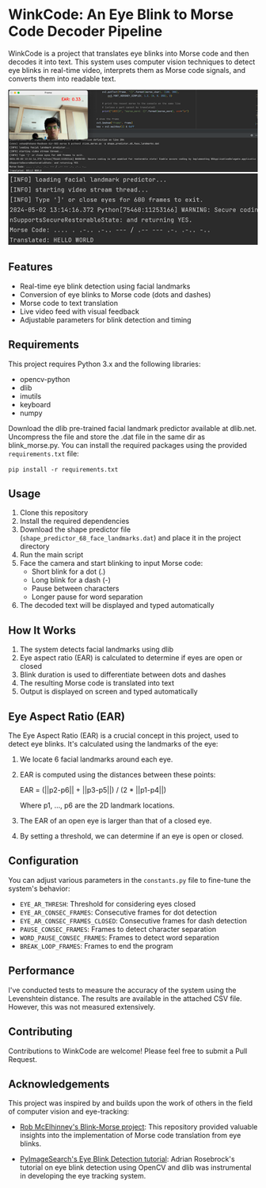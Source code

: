 # WinkCode: An Eye Blink to Morse Code Decoder Pipeline

WinkCode is a project that translates eye blinks into Morse code and then decodes it into text. This system uses computer vision techniques to detect eye blinks in real-time video, interprets them as Morse code signals, and converts them into readable text.

![WinkCode Demo 1](images/image1.png) ![WinkCode Demo 2](images/image2.png)

## Features

- Real-time eye blink detection using facial landmarks
- Conversion of eye blinks to Morse code (dots and dashes)
- Morse code to text translation
- Live video feed with visual feedback
- Adjustable parameters for blink detection and timing

## Requirements

This project requires Python 3.x and the following libraries:

- opencv-python
- dlib
- imutils
- keyboard
- numpy

Download the dlib pre-trained facial landmark predictor available at dlib.net.
Uncompress the file and store the .dat file in the same dir as blink_morse.py.
You can install the required packages using the provided `requirements.txt` file:

```pip install -r requirements.txt```

## Usage

1. Clone this repository
2. Install the required dependencies
3. Download the shape predictor file (`shape_predictor_68_face_landmarks.dat`) and place it in the project directory
4. Run the main script
5. Face the camera and start blinking to input Morse code:
   - Short blink for a dot (.)
   - Long blink for a dash (-)
   - Pause between characters
   - Longer pause for word separation
6. The decoded text will be displayed and typed automatically

## How It Works

1. The system detects facial landmarks using dlib
2. Eye aspect ratio (EAR) is calculated to determine if eyes are open or closed
3. Blink duration is used to differentiate between dots and dashes
4. The resulting Morse code is translated into text
5. Output is displayed on screen and typed automatically

## Eye Aspect Ratio (EAR)

The Eye Aspect Ratio (EAR) is a crucial concept in this project, used to detect eye blinks. It's calculated using the landmarks of the eye:

1. We locate 6 facial landmarks around each eye.
2. EAR is computed using the distances between these points:

   EAR = (||p2-p6|| + ||p3-p5||) / (2 * ||p1-p4||)

   Where p1, ..., p6 are the 2D landmark locations.

3. The EAR of an open eye is larger than that of a closed eye.
4. By setting a threshold, we can determine if an eye is open or closed.

## Configuration

You can adjust various parameters in the `constants.py` file to fine-tune the system's behavior:

- `EYE_AR_THRESH`: Threshold for considering eyes closed
- `EYE_AR_CONSEC_FRAMES`: Consecutive frames for dot detection
- `EYE_AR_CONSEC_FRAMES_CLOSED`: Consecutive frames for dash detection
- `PAUSE_CONSEC_FRAMES`: Frames to detect character separation
- `WORD_PAUSE_CONSEC_FRAMES`: Frames to detect word separation
- `BREAK_LOOP_FRAMES`: Frames to end the program

## Performance

I've conducted tests to measure the accuracy of the system using the Levenshtein distance. The results are available in the attached CSV file. However, this was not measured extensively.

## Contributing

Contributions to WinkCode are welcome! Please feel free to submit a Pull Request.

## Acknowledgements

This project was inspired by and builds upon the work of others in the field of computer vision and eye-tracking:

- [Rob McElhinney's Blink-Morse project](https://github.com/robmcelhinney/blink-morse): This repository provided valuable insights into the implementation of Morse code translation from eye blinks.

- [PyImageSearch's Eye Blink Detection tutorial](https://pyimagesearch.com/2017/04/24/eye-blink-detection-opencv-python-dlib): Adrian Rosebrock's tutorial on eye blink detection using OpenCV and dlib was instrumental in developing the eye tracking system.
